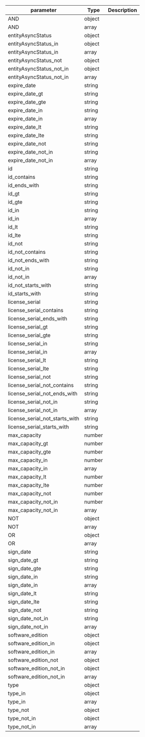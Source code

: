 | parameter | Type | Description |
| ----------- | ----------- |----------- |
| AND  |  object  |    |
| AND  |  array  |    |
| entityAsyncStatus  |  object  |    |
| entityAsyncStatus_in  |  object  |    |
| entityAsyncStatus_in  |  array  |    |
| entityAsyncStatus_not  |  object  |    |
| entityAsyncStatus_not_in  |  object  |    |
| entityAsyncStatus_not_in  |  array  |    |
| expire_date  |  string  |    |
| expire_date_gt  |  string  |    |
| expire_date_gte  |  string  |    |
| expire_date_in  |  string  |    |
| expire_date_in  |  array  |    |
| expire_date_lt  |  string  |    |
| expire_date_lte  |  string  |    |
| expire_date_not  |  string  |    |
| expire_date_not_in  |  string  |    |
| expire_date_not_in  |  array  |    |
| id  |  string  |    |
| id_contains  |  string  |    |
| id_ends_with  |  string  |    |
| id_gt  |  string  |    |
| id_gte  |  string  |    |
| id_in  |  string  |    |
| id_in  |  array  |    |
| id_lt  |  string  |    |
| id_lte  |  string  |    |
| id_not  |  string  |    |
| id_not_contains  |  string  |    |
| id_not_ends_with  |  string  |    |
| id_not_in  |  string  |    |
| id_not_in  |  array  |    |
| id_not_starts_with  |  string  |    |
| id_starts_with  |  string  |    |
| license_serial  |  string  |    |
| license_serial_contains  |  string  |    |
| license_serial_ends_with  |  string  |    |
| license_serial_gt  |  string  |    |
| license_serial_gte  |  string  |    |
| license_serial_in  |  string  |    |
| license_serial_in  |  array  |    |
| license_serial_lt  |  string  |    |
| license_serial_lte  |  string  |    |
| license_serial_not  |  string  |    |
| license_serial_not_contains  |  string  |    |
| license_serial_not_ends_with  |  string  |    |
| license_serial_not_in  |  string  |    |
| license_serial_not_in  |  array  |    |
| license_serial_not_starts_with  |  string  |    |
| license_serial_starts_with  |  string  |    |
| max_capacity  |  number  |    |
| max_capacity_gt  |  number  |    |
| max_capacity_gte  |  number  |    |
| max_capacity_in  |  number  |    |
| max_capacity_in  |  array  |    |
| max_capacity_lt  |  number  |    |
| max_capacity_lte  |  number  |    |
| max_capacity_not  |  number  |    |
| max_capacity_not_in  |  number  |    |
| max_capacity_not_in  |  array  |    |
| NOT  |  object  |    |
| NOT  |  array  |    |
| OR  |  object  |    |
| OR  |  array  |    |
| sign_date  |  string  |    |
| sign_date_gt  |  string  |    |
| sign_date_gte  |  string  |    |
| sign_date_in  |  string  |    |
| sign_date_in  |  array  |    |
| sign_date_lt  |  string  |    |
| sign_date_lte  |  string  |    |
| sign_date_not  |  string  |    |
| sign_date_not_in  |  string  |    |
| sign_date_not_in  |  array  |    |
| software_edition  |  object  |    |
| software_edition_in  |  object  |    |
| software_edition_in  |  array  |    |
| software_edition_not  |  object  |    |
| software_edition_not_in  |  object  |    |
| software_edition_not_in  |  array  |    |
| type  |  object  |    |
| type_in  |  object  |    |
| type_in  |  array  |    |
| type_not  |  object  |    |
| type_not_in  |  object  |    |
| type_not_in  |  array  |    |
